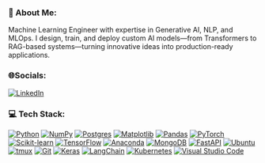 ### 💫 About Me:
Machine Learning Engineer with expertise in Generative AI, NLP, and MLOps. I design, train, and deploy custom AI models—from Transformers to RAG-based systems—turning innovative ideas into production-ready applications.


### 🌐Socials:
[![LinkedIn](https://custom-icon-badges.demolab.com/badge/LinkedIn-0A66C2?logo=linkedin-white&logoColor=fff)](https://www.linkedin.com/in/sayed-shaun) 

### 💻 Tech Stack:
[![Python](https://img.shields.io/badge/Python-3776AB?logo=python&logoColor=fff)](https://www.python.org/)
[![NumPy](https://img.shields.io/badge/NumPy-4DABCF?logo=numpy&logoColor=fff)](https://numpy.org/)
[![Postgres](https://img.shields.io/badge/Postgres-%23316192.svg?logo=postgresql&logoColor=white)](https://www.postgresql.org/)
[![Matplotlib](https://custom-icon-badges.demolab.com/badge/Matplotlib-71D291?logo=matplotlib&logoColor=fff)](https://matplotlib.org/)
[![Pandas](https://img.shields.io/badge/Pandas-150458?logo=pandas&logoColor=fff)](https://pandas.pydata.org/)
[![PyTorch](https://img.shields.io/badge/PyTorch-ee4c2c?logo=pytorch&logoColor=white)](https://pytorch.org/)
[![Scikit-learn](https://img.shields.io/badge/-scikit--learn-%23F7931E?logo=scikit-learn&logoColor=white)](https://scikit-learn.org/)
[![TensorFlow](https://img.shields.io/badge/TensorFlow-ff8f00?logo=tensorflow&logoColor=white)](https://www.tensorflow.org/)
[![Anaconda](https://img.shields.io/badge/Anaconda-44A833?logo=anaconda&logoColor=fff)](https://www.anaconda.com/)
[![MongoDB](https://img.shields.io/badge/MongoDB-%234ea94b.svg?logo=mongodb&logoColor=white)](https://www.mongodb.com/)
[![FastAPI](https://img.shields.io/badge/FastAPI-009485.svg?logo=fastapi&logoColor=white)](https://fastapi.tiangolo.com/)
[![Ubuntu](https://img.shields.io/badge/Ubuntu-E95420?logo=ubuntu&logoColor=white)](https://ubuntu.com/)
[![tmux](https://img.shields.io/badge/tmux-1BB91F?logo=tmux&logoColor=fff)](https://github.com/tmux/tmux/wiki)
[![Git](https://img.shields.io/badge/Git-F05032?logo=git&logoColor=fff)](https://git-scm.com/)
[![Keras](https://img.shields.io/badge/Keras-D00000?logo=keras&logoColor=fff)](https://keras.io/)
[![LangChain](https://img.shields.io/badge/LangChain-1c3c3c.svg?logo=langchain&logoColor=white)](https://www.langchain.com/)
[![Kubernetes](https://img.shields.io/badge/Kubernetes-326CE5?logo=kubernetes&logoColor=fff)](https://kubernetes.io/)
[![Visual Studio Code](https://custom-icon-badges.demolab.com/badge/Visual%20Studio%20Code-0078d7.svg?logo=vsc&logoColor=white)](https://code.visualstudio.com/)
